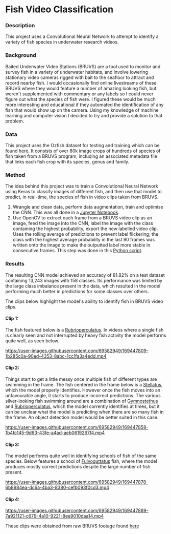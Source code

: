 # Fish Video Classification
### Description
This project uses a Convolutional Neural Network to attempt to identify a variety of fish species in underwater research videos. 

### Background

Baited Underwater Video Stations (BRUVS) are a tool used to monitor and survey fish in a variety of underwater habitats, and involve lowering stationary video cameras rigged with bait to the seafloor to attract and record nearby fish. I would occasionally find online livestreams of these BRUVS where they would feature a number of amazing looking fish, but weren't supplemented with commentary or any labels so I could never figure out what the species of fish were. I figured these would be much more interesting and educational if they automated the identification of any fish that would show up on the camera. Using my knowledge of machine learning and computer vision I decided to try and provide a solution to that problem.

### Data

This project uses the Ozfish dataset for testing and training which can be found [here](https://github.com/open-AIMS/ozfish). It consists of over 80k image crops of hundreds of species of fish taken from a BRUVS program, including an associated metadata file that links each fish crop with its species, genus and family.

### Method

The idea behind this project was to train a Convolutional Neural Network using Keras to classify images of different fish, and then use that model to predict, in real-time, the species of fish in video clips taken from BRUVS. 

1. Wrangle and clean data, perform data augmentation, train and optimise the CNN. This was all done in a [Jupyter Notebook](https://github.com/denzelabad/OzFish-Classification/blob/main/Ozfish%20Classification.ipynb). 
2. Use OpenCV to extract each frame from a BRUVS video clip as an image, feed the image into the CNN, label the image with the class containing the highest probability, export the new labelled video clip. Uses the rolling average of predictions to prevent label flickering; the class with the highest average probability in the last 90 frames was written onto the image to make the outputted label more stable in consecutive frames. This step was done in this [Python script](https://github.com/denzelabad/OzFish-Classification/blob/main/Ozfish%20Video%20Script.py).

### Results

The resulting CNN model achieved an accuracy of 81.82% on a test dataset containing 13,243 images with 158 classes. Its performance was limited by the large class imbalance present in the data, which resulted in the model performing much better in predictions for some classes over others.

The clips below highlight the model's ability to identify fish in BRUVS video clips.

#### Clip 1:

The fish featured below is a [Rubrioperculatus](https://fishesofaustralia.net.au/home/species/2465). In videos where a single fish is clearly seen and not interrupted by heavy fish activity the model performs quite well, as seen below. 

https://user-images.githubusercontent.com/69582949/169447809-1b285c0a-90ed-4353-8abc-1cc1fa3a4edd.mp4

#### Clip 2:

Things start to get a little messy once multiple fish of different types are swimming in the frame. The fish centered in the frame below is a [Stellatus](https://fishesofaustralia.net.au/home/species/759), which the model properly identifies. However once the fish moves into an unfavourable angle, it starts to produce incorrect predictions. The various silver-looking fish swimming around are a combination of [Gymnostethus](https://fishesofaustralia.net.au/home/species/4262) and [Rubrioperculatus](https://fishesofaustralia.net.au/home/species/2465), which the model corrently identifies at times, but it can be unclear what the model is predicting when there are so many fish in the frame. An object detection model would be better suited in this case.

https://user-images.githubusercontent.com/69582949/169447858-1b4fc145-9d63-43fe-a4ad-aeb0619267f4.mp4

#### Clip 3:

The model performs quite well in identifying schools of fish of the same species. Below features a school of [Fulvoguttatus](https://fishesofaustralia.net.au/home/species/4261) fish, where the model produces mostly correct predictions despite the large number of fish present.

https://user-images.githubusercontent.com/69582949/169447878-6b8984ea-dc6a-4ba3-8380-cefb093f0cd3.mp4

#### Clip 4:

https://user-images.githubusercontent.com/69582949/169447889-7a921121-c679-4a10-9221-8ee9010daa14.mp4

These clips were obtained from raw BRUVS footage found [here](https://data.jcu.edu.au/aims/Oceanic_Shoals_NERP/BRUVS/)
